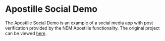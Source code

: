 # Apostille Social Demo

The Apostille Social Demo is an example of a social media app with post verification provided by the NEM Apostille functionality. The original project can be viewed [here](https://github.com/Qolzam/react-social-network).